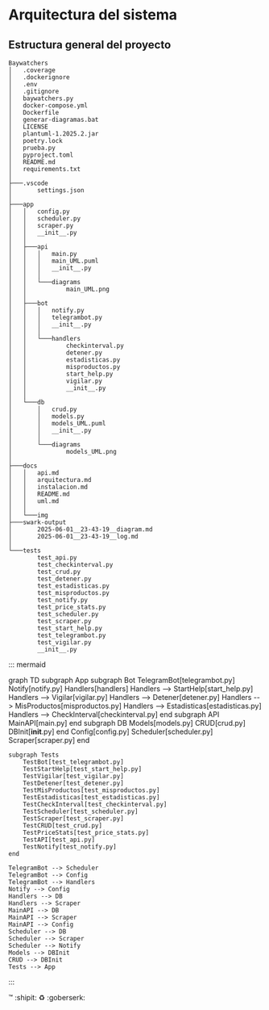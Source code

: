 # Arquitectura del sistema

## Estructura general del proyecto
```console
Baywatchers
│   .coverage
│   .dockerignore
│   .env
│   .gitignore
│   baywatchers.py
│   docker-compose.yml
│   Dockerfile
│   generar-diagramas.bat
│   LICENSE
│   plantuml-1.2025.2.jar
│   poetry.lock
│   prueba.py
│   pyproject.toml
│   README.md
│   requirements.txt
│
├───.vscode
│       settings.json
│
├───app
│   │   config.py
│   │   scheduler.py
│   │   scraper.py
│   │   __init__.py
│   │
│   ├───api
│   │   │   main.py
│   │   │   main_UML.puml
│   │   │   __init__.py
│   │   │
│   │   └───diagrams
│   │           main_UML.png
│   │
│   ├───bot
│   │   │   notify.py
│   │   │   telegrambot.py
│   │   │   __init__.py
│   │   │
│   │   └───handlers
│   │           checkinterval.py
│   │           detener.py
│   │           estadisticas.py
│   │           misproductos.py
│   │           start_help.py
│   │           vigilar.py
│   │           __init__.py
│   │
│   └───db
│       │   crud.py
│       │   models.py
│       │   models_UML.puml
│       │   __init__.py
│       │
│       └───diagrams
│               models_UML.png
│
├───docs
│   │   api.md
│   │   arquitectura.md
│   │   instalacion.md
│   │   README.md
│   │   uml.md
│   │
│   └───img
├───swark-output
│       2025-06-01__23-43-19__diagram.md
│       2025-06-01__23-43-19__log.md
│
└───tests
        test_api.py
        test_checkinterval.py
        test_crud.py
        test_detener.py
        test_estadisticas.py
        test_misproductos.py
        test_notify.py
        test_price_stats.py
        test_scheduler.py
        test_scraper.py
        test_start_help.py
        test_telegrambot.py
        test_vigilar.py
        __init__.py

```

::: mermaid

graph TD
    subgraph App
        subgraph Bot
            TelegramBot[telegrambot.py]
            Notify[notify.py]
            Handlers[handlers]
            Handlers --> StartHelp[start_help.py]
            Handlers --> Vigilar[vigilar.py]
            Handlers --> Detener[detener.py]
            Handlers --> MisProductos[misproductos.py]
            Handlers --> Estadisticas[estadisticas.py]
            Handlers --> CheckInterval[checkinterval.py]
        end
        subgraph API
            MainAPI[main.py]
        end
        subgraph DB
            Models[models.py]
            CRUD[crud.py]
            DBInit[__init__.py]
        end
        Config[config.py]
        Scheduler[scheduler.py]
        Scraper[scraper.py]
    end

    subgraph Tests
        TestBot[test_telegrambot.py]
        TestStartHelp[test_start_help.py]
        TestVigilar[test_vigilar.py]
        TestDetener[test_detener.py]
        TestMisProductos[test_misproductos.py]
        TestEstadisticas[test_estadisticas.py]
        TestCheckInterval[test_checkinterval.py]
        TestScheduler[test_scheduler.py]
        TestScraper[test_scraper.py]
        TestCRUD[test_crud.py]
        TestPriceStats[test_price_stats.py]
        TestAPI[test_api.py]
        TestNotify[test_notify.py]
    end

    TelegramBot --> Scheduler
    TelegramBot --> Config
    TelegramBot --> Handlers
    Notify --> Config
    Handlers --> DB
    Handlers --> Scraper
    MainAPI --> DB
    MainAPI --> Scraper
    MainAPI --> Config
    Scheduler --> DB
    Scheduler --> Scraper
    Scheduler --> Notify
    Models --> DBInit
    CRUD --> DBInit
    Tests --> App
:::

:tm: :shipit: :recycle: :goberserk: